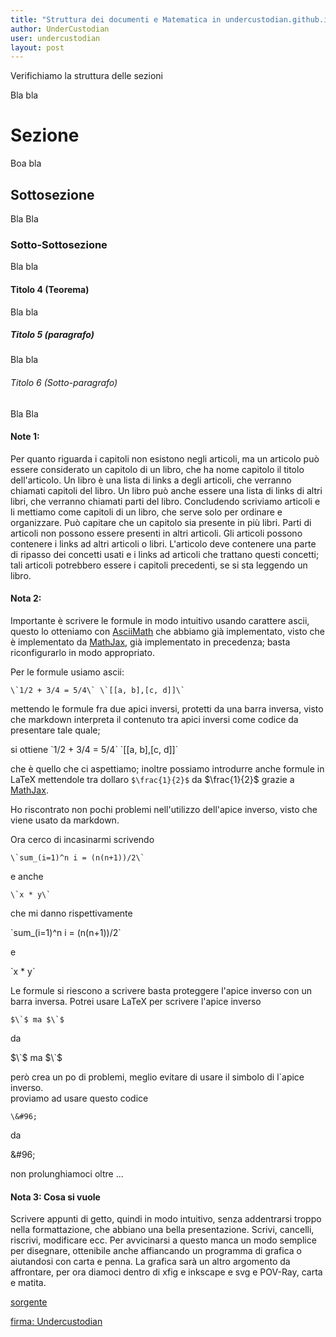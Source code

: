 ```yaml
---
title: "Struttura dei documenti e Matematica in undercustodian.github.io"
author: UnderCustodian
user: undercustodian
layout: post
---
```


Verifichiamo la struttura delle sezioni

Bla bla

# Sezione

Boa bla

## Sottosezione

Bla Bla

### Sotto-Sottosezione

Bla bla

#### Titolo 4 (Teorema)

Bla bla

##### Titolo 5 (paragrafo)

Bla bla

###### Titolo 6 (Sotto-paragrafo)

Bla Bla

#### Note 1:
Per quanto riguarda i capitoli non esistono negli articoli, ma un articolo può essere considerato un capitolo di un libro, che ha nome capitolo il titolo dell'articolo. Un libro è una lista di links a degli articoli, che verranno chiamati capitoli del libro. Un libro può anche essere una lista di links di altri libri, che verranno chiamati parti del libro. Concludendo scriviamo articoli e li mettiamo come capitoli di un libro, che serve solo per ordinare e organizzare. Può capitare che un capitolo sia presente in più libri. Parti di articoli non possono essere presenti in altri articoli. Gli articoli possono contenere i links ad altri articoli o libri. L'articolo deve contenere una parte di ripasso dei concetti usati e i links ad articoli che trattano questi concetti; tali articoli potrebbero essere i capitoli precedenti, se si sta leggendo un libro.

#### Nota 2:
Importante è scrivere le formule in modo intuitivo usando carattere ascii, questo lo otteniamo con [AsciiMath](http://asciimath.org/) che abbiamo già implementato, visto che è implementato da  [MathJax](http://mathjax.org/), già implementato in precedenza; basta riconfigurarlo in modo appropriato.

Per le formule usiamo ascii:

    \`1/2 + 3/4 = 5/4\` \`[[a, b],[c, d]]\`

mettendo le formule fra due apici inversi, protetti da una barra inversa, visto che markdown interpreta il contenuto tra apici inversi come codice da presentare tale quale;

si ottiene \`1/2 + 3/4 = 5/4\` \`[[a, b],[c, d]]\`

che è quello che ci aspettiamo; inoltre possiamo introdurre anche formule in LaTeX mettendole tra dollaro `$\frac{1}{2}$` da $\frac{1}{2}$ grazie a [MathJax](http://mathjax.org/).

Ho riscontrato non pochi problemi nell'utilizzo  dell'apice inverso, visto che viene usato da markdown.

Ora cerco di incasinarmi scrivendo

    \`sum_(i=1)^n i = (n(n+1))/2\`

e anche

    \`x * y\`

che mi danno rispettivamente

\`sum_(i=1)^n i = (n(n+1))/2\`

e

\`x * y\`


Le formule si riescono a scrivere basta proteggere l'apice inverso con un barra inversa. Potrei usare LaTeX per scrivere l'apice inverso

    $\`$ ma $\`$

da

$\`$ ma $\`$

però crea un po di problemi, meglio evitare di usare il simbolo di l`apice inverso.  
proviamo ad usare questo codice

    \&#96;

da

\&#96;

non prolunghiamoci oltre ...

#### Nota 3: Cosa si vuole
Scrivere appunti di getto, quindi in modo intuitivo, senza addentrarsi troppo nella formattazione, che abbiano una bella presentazione. Scrivi, cancelli, riscrivi, modificare ecc. Per avvicinarsi a questo manca un modo semplice per disegnare, ottenibile anche affiancando un programma di grafica o aiutandosi con carta e penna. La grafica sarà un altro argomento da affrontare, per ora diamoci dentro di xfig e inkscape e svg e POV-Ray, carta e matita.


[sorgente](https://github.com/undercustodian/undercustodian.github.io/blob/master/blog/_posts/2015-03-09-newsletter.md)

[firma: Undercustodian](http://undercustodian.github.io/sig/2015-03-09-newsletter.md.sig)


